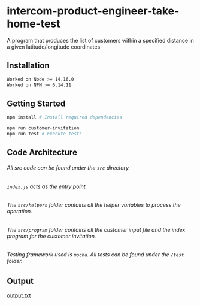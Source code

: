 # intercom-product-engineer-take-home-test
A program that produces the list of customers within a specified distance in a given latitude/longitude coordinates

## Installation
```bash
Worked on Node >= 14.16.0
Worked on NPM >= 6.14.11
```
## Getting Started

```bash
npm install # Install required dependencies

npm run customer-invitation
npm run test # Execute tests
```

## Code Architecture

###### All src code can be found under the `src` directory. 
###### `index.js` acts as the entry point. 
###### The `src/helpers` folder contains all the helper variables to process the operation.
###### The `src/program` folder contains all the customer input file and the index program for the customer invitation.

###### Testing framework used is `mocha`. All tests can be found under the `/test` folder.

## Output 
[output.txt](https://github.com/dolani/intercom-product-engineer-take-home/blob/main/output.txt)
